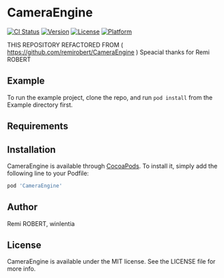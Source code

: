 
# CameraEngine

[![CI Status](https://img.shields.io/travis/winlentia/CameraEngine.svg?style=flat)](https://travis-ci.org/winlentia/CameraEngine)
[![Version](https://img.shields.io/cocoapods/v/CameraEngine.svg?style=flat)](https://cocoapods.org/pods/CameraEngine)
[![License](https://img.shields.io/cocoapods/l/CameraEngine.svg?style=flat)](https://cocoapods.org/pods/CameraEngine)
[![Platform](https://img.shields.io/cocoapods/p/CameraEngine.svg?style=flat)](https://cocoapods.org/pods/CameraEngine)

THIS REPOSITORY REFACTORED FROM ( https://github.com/remirobert/CameraEngine ) Speacial thanks for Remi ROBERT

## Example

To run the example project, clone the repo, and run `pod install` from the Example directory first.

## Requirements

## Installation

CameraEngine is available through [CocoaPods](https://cocoapods.org). To install
it, simply add the following line to your Podfile:

```ruby
pod 'CameraEngine'
```

## Author

Remi ROBERT,
winlentia

## License

CameraEngine is available under the MIT license. See the LICENSE file for more info.
